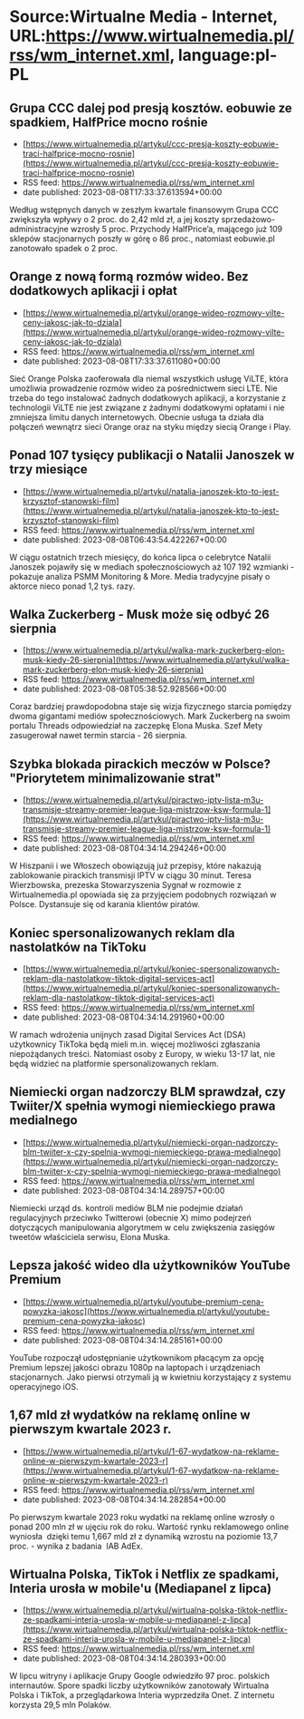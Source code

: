 # Source:Wirtualne Media - Internet, URL:https://www.wirtualnemedia.pl/rss/wm_internet.xml, language:pl-PL

## Grupa CCC dalej pod presją kosztów. eobuwie ze spadkiem, HalfPrice mocno rośnie
 - [https://www.wirtualnemedia.pl/artykul/ccc-presja-koszty-eobuwie-traci-halfprice-mocno-rosnie](https://www.wirtualnemedia.pl/artykul/ccc-presja-koszty-eobuwie-traci-halfprice-mocno-rosnie)
 - RSS feed: https://www.wirtualnemedia.pl/rss/wm_internet.xml
 - date published: 2023-08-08T17:33:37.613594+00:00

Według wstępnych danych w zeszłym kwartale finansowym Grupa CCC zwiększyła wpływy o 2 proc. do 2,42 mld zł, a jej koszty sprzedażowo-administracyjne wzrosły 5 proc. Przychody HalfPrice’a, mającego już 109 sklepów stacjonarnych poszły w górę o 86 proc., natomiast eobuwie.pl zanotowało spadek o 2 proc.

## Orange z nową formą rozmów wideo. Bez dodatkowych aplikacji i opłat
 - [https://www.wirtualnemedia.pl/artykul/orange-wideo-rozmowy-vilte-ceny-jakosc-jak-to-dziala](https://www.wirtualnemedia.pl/artykul/orange-wideo-rozmowy-vilte-ceny-jakosc-jak-to-dziala)
 - RSS feed: https://www.wirtualnemedia.pl/rss/wm_internet.xml
 - date published: 2023-08-08T17:33:37.611080+00:00

Sieć Orange Polska zaoferowała dla niemal wszystkich usługę ViLTE, która umożliwia prowadzenie rozmów wideo za pośrednictwem sieci LTE. Nie trzeba do tego instalować żadnych dodatkowych aplikacji, a korzystanie z technologii ViLTE nie jest związane z żadnymi dodatkowymi opłatami i nie zmniejsza limitu danych internetowych. Obecnie usługa ta działa dla połączeń wewnątrz sieci Orange oraz na styku między siecią Orange i Play.

## Ponad 107 tysięcy publikacji o Natalii Janoszek w trzy miesiące
 - [https://www.wirtualnemedia.pl/artykul/natalia-janoszek-kto-to-jest-krzysztof-stanowski-film](https://www.wirtualnemedia.pl/artykul/natalia-janoszek-kto-to-jest-krzysztof-stanowski-film)
 - RSS feed: https://www.wirtualnemedia.pl/rss/wm_internet.xml
 - date published: 2023-08-08T06:43:54.422267+00:00

W ciągu ostatnich trzech miesięcy, do końca lipca o celebrytce Natalii Janoszek pojawiły się w mediach społecznościowych aż 107 192 wzmianki - pokazuje analiza PSMM Monitoring & More. Media tradycyjne pisały o aktorce nieco ponad 1,2 tys. razy.

## Walka Zuckerberg - Musk może się odbyć 26 sierpnia
 - [https://www.wirtualnemedia.pl/artykul/walka-mark-zuckerberg-elon-musk-kiedy-26-sierpnia](https://www.wirtualnemedia.pl/artykul/walka-mark-zuckerberg-elon-musk-kiedy-26-sierpnia)
 - RSS feed: https://www.wirtualnemedia.pl/rss/wm_internet.xml
 - date published: 2023-08-08T05:38:52.928566+00:00

Coraz bardziej prawdopodobna staje się wizja fizycznego starcia pomiędzy dwoma gigantami mediów społecznościowych. Mark Zuckerberg na swoim portalu Threads odpowiedział na zaczepkę Elona Muska. Szef Mety zasugerował nawet termin starcia - 26 sierpnia.

## Szybka blokada pirackich meczów w Polsce? "Priorytetem minimalizowanie strat"
 - [https://www.wirtualnemedia.pl/artykul/piractwo-iptv-lista-m3u-transmisje-streamy-premier-league-liga-mistrzow-ksw-formula-1](https://www.wirtualnemedia.pl/artykul/piractwo-iptv-lista-m3u-transmisje-streamy-premier-league-liga-mistrzow-ksw-formula-1)
 - RSS feed: https://www.wirtualnemedia.pl/rss/wm_internet.xml
 - date published: 2023-08-08T04:34:14.294246+00:00

W Hiszpanii i we Włoszech obowiązują już przepisy, które nakazują zablokowanie pirackich transmisji IPTV w ciągu 30 minut. Teresa Wierzbowska, prezeska Stowarzyszenia Sygnał w rozmowie z Wirtualnemedia.pl opowiada się za przyjęciem podobnych rozwiązań w Polsce. Dystansuje się od karania klientów piratów.

## Koniec spersonalizowanych reklam dla nastolatków na TikToku
 - [https://www.wirtualnemedia.pl/artykul/koniec-spersonalizowanych-reklam-dla-nastolatkow-tiktok-digital-services-act](https://www.wirtualnemedia.pl/artykul/koniec-spersonalizowanych-reklam-dla-nastolatkow-tiktok-digital-services-act)
 - RSS feed: https://www.wirtualnemedia.pl/rss/wm_internet.xml
 - date published: 2023-08-08T04:34:14.291960+00:00

W ramach wdrożenia unijnych zasad Digital Services Act (DSA) użytkownicy TikToka będą mieli m.in. więcej możliwości zgłaszania niepożądanych treści. Natomiast osoby z Europy, w wieku 13-17 lat, nie będą widzieć na platformie spersonalizowanych reklam.

## Niemiecki organ nadzorczy BLM sprawdzał, czy Twiiter/X spełnia wymogi niemieckiego prawa medialnego
 - [https://www.wirtualnemedia.pl/artykul/niemiecki-organ-nadzorczy-blm-twiiter-x-czy-spelnia-wymogi-niemieckiego-prawa-medialnego](https://www.wirtualnemedia.pl/artykul/niemiecki-organ-nadzorczy-blm-twiiter-x-czy-spelnia-wymogi-niemieckiego-prawa-medialnego)
 - RSS feed: https://www.wirtualnemedia.pl/rss/wm_internet.xml
 - date published: 2023-08-08T04:34:14.289757+00:00

Niemiecki urząd ds. kontroli mediów BLM nie podejmie działań regulacyjnych przeciwko Twitterowi (obecnie X) mimo podejrzeń dotyczących manipulowania algorytmem w celu zwiększenia zasięgów tweetów właściciela serwisu, Elona Muska.

## Lepsza jakość wideo dla użytkowników YouTube Premium
 - [https://www.wirtualnemedia.pl/artykul/youtube-premium-cena-powyzka-jakosc](https://www.wirtualnemedia.pl/artykul/youtube-premium-cena-powyzka-jakosc)
 - RSS feed: https://www.wirtualnemedia.pl/rss/wm_internet.xml
 - date published: 2023-08-08T04:34:14.285161+00:00

YouTube rozpoczął udostępnianie użytkownikom płacącym za opcję Premium lepszej jakości obrazu 1080p na laptopach i urządzeniach stacjonarnych. Jako pierwsi otrzymali ją w kwietniu korzystający z systemu operacyjnego iOS.

## 1,67 mld zł wydatków na reklamę online w pierwszym kwartale 2023 r.
 - [https://www.wirtualnemedia.pl/artykul/1-67-wydatkow-na-reklame-online-w-pierwszym-kwartale-2023-r](https://www.wirtualnemedia.pl/artykul/1-67-wydatkow-na-reklame-online-w-pierwszym-kwartale-2023-r)
 - RSS feed: https://www.wirtualnemedia.pl/rss/wm_internet.xml
 - date published: 2023-08-08T04:34:14.282854+00:00

Po pierwszym kwartale 2023 roku wydatki na reklamę online wzrosły o ponad 200 mln zł w ujęciu rok do roku. Wartość rynku reklamowego online wyniosła  dzięki temu 1,667 mld zł z dynamiką wzrostu na poziomie 13,7 proc. - wynika z badania  IAB AdEx.

## Wirtualna Polska, TikTok i Netflix ze spadkami, Interia urosła w mobile'u (Mediapanel z lipca)
 - [https://www.wirtualnemedia.pl/artykul/wirtualna-polska-tiktok-netflix-ze-spadkami-interia-urosla-w-mobile-u-mediapanel-z-lipca](https://www.wirtualnemedia.pl/artykul/wirtualna-polska-tiktok-netflix-ze-spadkami-interia-urosla-w-mobile-u-mediapanel-z-lipca)
 - RSS feed: https://www.wirtualnemedia.pl/rss/wm_internet.xml
 - date published: 2023-08-08T04:34:14.280393+00:00

W lipcu witryny i aplikacje Grupy Google odwiedziło 97 proc. polskich internautów. Spore spadki liczby użytkowników zanotowały Wirtualna Polska i TikTok, a przeglądarkowa Interia wyprzedziła Onet. Z internetu korzysta 29,5 mln Polaków.

